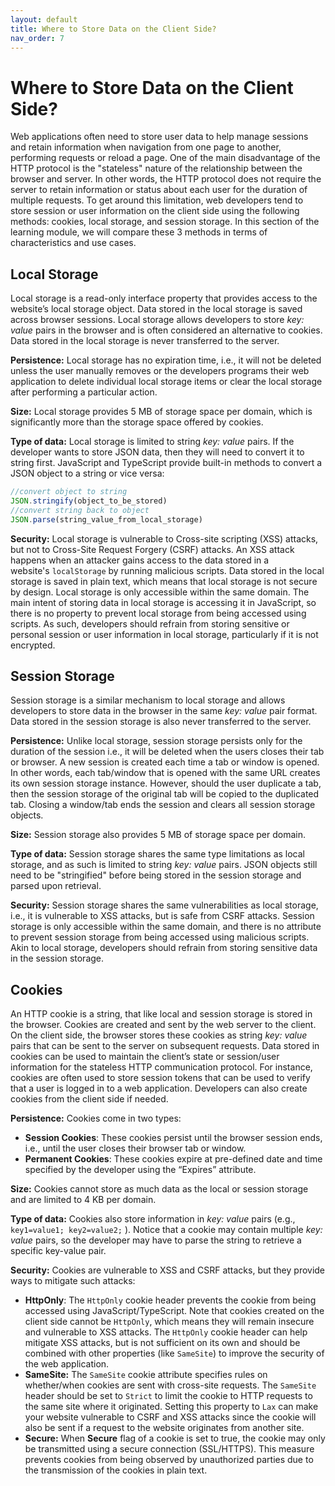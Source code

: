 ```yaml
---
layout: default
title: Where to Store Data on the Client Side?
nav_order: 7
---
```


# Where to Store Data on the Client Side?

Web applications often need to store user data to help manage sessions and retain information when navigation from one page to another, performing requests or reload a page. One of the main disadvantage of the HTTP protocol is the "stateless" nature of the relationship between the browser and server. In other words, the HTTP protocol does not require the server to retain information or status about each user for the duration of multiple requests. To get around this limitation, web developers tend to store session or user information on the client side using the following methods: cookies, local storage, and session storage. In this section of the learning module, we will compare these 3 methods in terms of characteristics and use cases.

## Local Storage

Local storage is a read-only interface property that provides access to the website’s local storage object. Data stored in the local storage is saved across browser sessions. Local storage allows developers to store *key: value* pairs in the browser and is often considered an alternative to cookies. Data stored in the local storage is never transferred to the server.

**Persistence:** Local storage has no expiration time, i.e., it will not be deleted unless the user manually removes or the developers programs their web application to delete individual local storage items or clear the local storage after performing a particular action.

**Size:** Local storage provides 5 MB of storage space per domain, which is significantly more than the storage space offered by cookies.

**Type of data:** Local storage is limited to string *key: value* pairs. If the developer wants to store JSON data, then they will need to convert it to string first. JavaScript and TypeScript provide built-in methods to convert a JSON object to a string or vice versa:

```ts
//convert object to string
JSON.stringify(object_to_be_stored)    
//convert string back to object 
JSON.parse(string_value_from_local_storage)
```

**Security:** Local storage is vulnerable to Cross-site scripting (XSS) attacks, but not to Cross-Site Request Forgery (CSRF) attacks. An XSS attack happens when an attacker gains access to the data stored in a website's `localStorage` by running malicious scripts. Data stored in the local storage is saved in plain text, which means that local storage is not secure by design. Local storage is only accessible within the same domain. The main intent of storing data in local storage is accessing it in JavaScript, so there is no property to prevent local storage from being accessed using scripts. As such, developers should refrain from storing sensitive or personal session or user information in local storage, particularly if it is not encrypted.
## Session Storage

Session storage is a similar mechanism to local storage and allows developers to store data in the browser in the same *key: value* pair format. Data stored in the session storage is also never transferred to the server. 

**Persistence:** Unlike local storage, session storage persists only for the duration of the session i.e., it will  be deleted when the users closes their tab or browser. A new session is created each time a tab or window is opened. In other words, each tab/window that is opened with the same URL creates its own session storage instance. However, should the user duplicate a tab, then the session storage of the original tab will be copied to the duplicated tab. Closing a window/tab ends the session and clears all session storage objects.

**Size:** Session storage also provides 5 MB of storage space per domain. 

**Type of data:** Session storage shares the same type limitations as local storage, and as such is limited to string *key: value* pairs. JSON objects still need to be "stringified" before being stored in the session storage and parsed upon retrieval.

**Security:** Session storage shares the same vulnerabilities as local storage, i.e., it is vulnerable to XSS attacks, but is safe from CSRF attacks. Session storage is only accessible within the same domain, and there is no attribute to prevent session storage from being accessed using malicious scripts. Akin to local storage, developers should refrain from storing sensitive data in the session storage.
## Cookies

An HTTP cookie is a string, that like local and session storage is stored in the browser. Cookies are created and sent by the web server to the client. On the client side, the browser stores these cookies as string *key: value* pairs that can be sent to the server on subsequent requests. Data stored in cookies can be used to maintain the client’s state or session/user information for the stateless HTTP communication protocol. For instance, cookies are often used to store session tokens that can be used to verify that a user is logged in to a web application. Developers can also create cookies from the client side if needed.

**Persistence:** Cookies come in two types:
- **Session Cookies**: These cookies persist until the browser session ends, i.e., until the user closes their browser tab or window.
- **Permanent Cookies**: These cookies expire at pre-defined date and time specified by the developer using the “Expires” attribute.

**Size:** Cookies cannot store as much data as the local or session storage and are limited to 4 KB per domain.

**Type of data:** Cookies also store information in *key: value* pairs (e.g., `key1=value1; key2=value2;` ). Notice that a cookie may contain multiple *key: value* pairs, so the developer may have to parse the string to retrieve a specific key-value pair.

**Security:** Cookies are vulnerable to XSS and CSRF attacks, but they provide ways to mitigate such attacks:
- **HttpOnly**: The `HttpOnly` cookie header prevents the cookie from being accessed using JavaScript/TypeScript. Note that cookies created on the client side cannot be `HttpOnly`, which means they will remain insecure and vulnerable to XSS attacks. The `HttpOnly` cookie header can help mitigate XSS attacks, but is not sufficient on its own and should be combined with other properties (like `SameSite`) to improve the security of the web application.
- **SameSite:** The `SameSite` cookie attribute specifies rules on whether/when cookies are sent with cross-site requests. The `SameSite` header should be set to `Strict` to limit the cookie to HTTP requests to the same site where it originated. Setting this property to `Lax` can make your website vulnerable to CSRF and XSS attacks since the cookie will also be sent if a request to the website originates from another site.
- **Secure:** When **Secure** flag of a cookie is set to true, the cookie may only be transmitted using a secure connection (SSL/HTTPS). This measure prevents cookies from being observed by unauthorized parties due to the transmission of the cookies in plain text.

